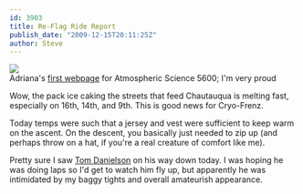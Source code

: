 ```yaml
---
id: 3903
title: Re-Flag Ride Report
publish_date: "2009-12-15T20:11:25Z"
author: Steve
---
```

[![](http://www.flagstafffrenzy.org/wp-content/uploads/2009/12/adriana-webpage.png)](http://catfish.colorado.edu/~adrianar/)  
Adriana's [first webpage](http://catfish.colorado.edu/~adrianar/) for Atmospheric Science 5600; I'm very proud

Wow, the pack ice caking the streets that feed Chautauqua is melting fast, especially on 16th, 14th, and 9th. This is good news for Cryo-Frenz.

Today temps were such that a jersey and vest were sufficient to keep warm on the ascent. On the descent, you basically just needed to zip up (and perhaps throw on a hat, if you're a real creature of comfort like me).

Pretty sure I saw [Tom Danielson](http://tomdanielson.com/) on his way down today. I was hoping he was doing laps so I'd get to watch him fly up, but apparently he was intimidated by my baggy tights and overall amateurish appearance.

